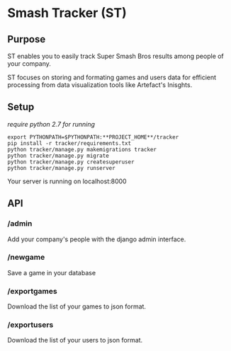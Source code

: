 # Smash Tracker (ST)

## Purpose

ST enables you to easily track Super Smash Bros results among people of your company.

ST focuses on storing and formating games and users data for efficient processing from data visualization tools like Artefact's Inisghts.


## Setup

*require python 2.7 for running*
```
export PYTHONPATH=$PYTHONPATH:**PROJECT_HOME**/tracker
pip install -r tracker/requirements.txt
python tracker/manage.py makemigrations tracker
python tracker/manage.py migrate
python tracker/manage.py createsuperuser
python tracker/manage.py runserver
```

Your server is running on localhost:8000


## API

### /admin

Add your company's people with the django admin interface.

### /newgame

Save a game in your database

### /exportgames

Download the list of your games to json format.

### /exportusers

Download the list of your users to json format.
